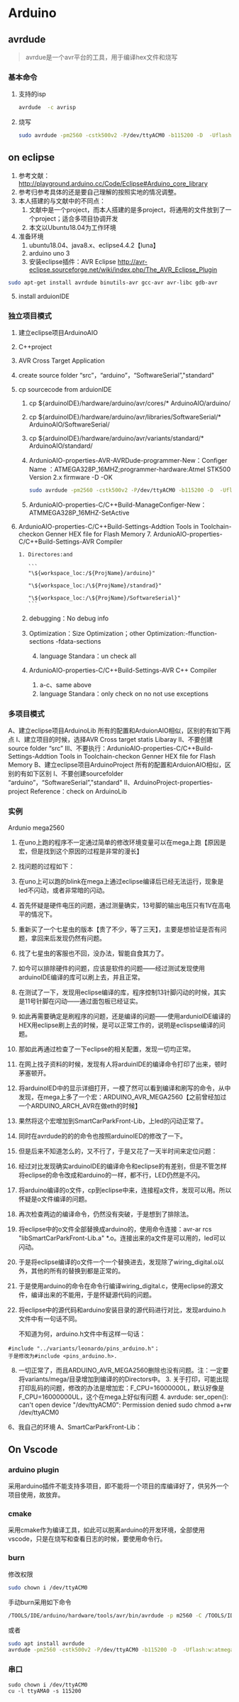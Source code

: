 Arduino
=====

## avrdude 

> avrdue是一个avr平台的工具，用于编译hex文件和烧写

### 基本命令

1. 支持的isp

   ```sh
   avrdude  -c avrisp
   ```

2. 烧写

   ```sh
   sudo avrdude -pm2560 -cstk500v2 -P/dev/ttyACM0 -b115200 -D  -Uflash:w:/ICESX/workSpaceC/SmartCarPark/product/code/frontend/demo/eclipse/Blink/ATMEGA2560/Blink.hex
   ```

   

## on eclipse

1. 参考文献：http://playground.arduino.cc/Code/Eclipse#Arduino_core_library
2. 参考归参考具体的还是要自己理解的按照实地的情况调整。
3. 本人搭建的与文献中的不同点：
   1. 文献中是一个project，而本人搭建的是多project，将通用的文件放到了一个project；适合多项目协调开发
   2. 本文以Ubuntu18.04为工作环境
4. 准备环境
   1. ubuntu18.04、java8.x、eclipse4.4.2【luna】
   2. arduino uno 3
   3. 安装eclipse插件：AVR Eclipse http://avr-eclipse.sourceforge.net/wiki/index.php/The_AVR_Eclipse_Plugin

```	sh
sudo apt-get install avrdude binutils-avr gcc-avr avr-libc gdb-avr
```

5. install arduionIDE

### 独立项目模式
 1. 建立eclipse项目ArduinoAIO	

 2. C++project

 3. AVR Cross Target Application

 4. create source folder “src”，“arduino”，“SoftwareSerial”,"standard"	

 5. cp sourcecode from arduionIDE
    		

     1. cp ${arduinoIDE}/hardware/arduino/avr/cores/* ArduinoAIO/arduino/
        			

     2. cp ${arduinoIDE}/hardware/arduino/avr/libraries/SoftwareSerial/* ArduinoAIO/SoftwareSerial/
        			

     3. cp \${arduinoIDE}/hardware/arduino/avr/variants/standard/* ArduinoAIO/standard/
        		

     4. ArdunioAIO-properties-AVR-AVRDude-programmer-New：Configer Name ：ATMEGA328P_16MHZ;programmer-hardware:Atmel STK500 Version 2.x firmware -D -OK
     
         ```sh
         sudo avrdude -pm2560 -cstk500v2 -P/dev/ttyACM0 -b115200 -D  -Uflash:w:/ICESX/workSpaceC/SmartCarPark/product/code/frontend/demo/eclipse/Blink/ATMEGA2560/Blink.hex
         ```
     
     
     5. ArdunioAIO-properties-C/C++Build-ManageConfiger-New：ATMMEGA328P_16MHZ-SetActive
     
6. ArdunioAIO-properties-C/C++Build-Settings-Addtion Tools in Toolchain-checkon Genner HEX file for Flash Memory
   7. ArdunioAIO-properties-C/C++Build-Settings-AVR Compiler
       ​			

       1. Directores:and 

          ```
          "\${workspace_loc:/${ProjName}/arduino}"
          
          "\${workspace_loc:/\${ProjName}/standrad}"
          
          "\${workspace_loc:/\${ProjName}/SoftwareSerial}"
          ```

     2. debugging：No debug info
        
   3. Optimization：Size Optimization；other Optimization:-ffunction-sections -fdata-sections
      
        4. language Standara：un check all
     8. ArdunioAIO-properties-C/C++Build-Settings-AVR C++ Compiler
        ​			
     
        1. a-c、same above
           ​
        2. language Standara：only check on  no not use exceptions

### 多项目模式
A、建立eclipse项目ArduinoLib
    		所有的配置和ArduionAIO相似，区别的有如下两点
    		I、建立项目的时候，选择AVR Cross target statis Libaray
    		II、不要创建 source folder “src”
    		III、不要执行：ArdunioAIO-properties-C/C++Build-Settings-Addtion Tools in Toolchain-checkon Genner HEX file for Flash Memory
    	B、建立eclipse项目ArduinoProject
    		所有的配置和ArduionAIO相似，区别的有如下区别
    		I、不要创建sourcefolder “arduino”，“SoftwareSerial”,"standard"
    		II、ArduinoProject-properties-project Reference：check on ArduinoLib

### 实例

Ardunio mega2560

1. 在uno上跑的程序不一定通过简单的修改环境变量可以在mega上跑【原因是宏，但是找到这个原因的过程是非常的漫长】
1. 找问题的过程如下：
  1. 在uno上可以跑的blink在mega上通过eclipse编译后已经无法运行，现象是led不闪动，或者非常暗的闪动。
  2. 首先怀疑是硬件电压的问题，通过测量确实，13号脚的输出电压只有1V在高电平的情况下。
  3. 重新买了一个七星虫的版本【贵了不少，等了三天】，主要是想验证是否有问题，拿回来后发现仍然有问题。
  4. 找了七星虫的客服也不回，没办法，智能自食其力了。
  5. 如今可以排除硬件的问题，应该是软件的问题——经过测试发现使用arduinoIDE编译的库可以刷上去，并且正常。
  6. 在测试了一下，发现用eclipse编译的库，程序控制13针脚闪动的时候，其实是11号针脚在闪动——通过面包板已经证实。
  7. 如此再需要确定是刷程序的问题，还是编译的问题——使用ardunioIDE编译的HEX用eclipse刷上去的时候，是可以正常工作的，说明是eclispse编译的问题。
  8. 那如此再通过检查了一下eclipse的相关配置，发现一切均正常。
  9. 在网上找子资料的时候，发现有人将arduinIDE的编译命令打印了出来，顿时茅塞顿开。


  10. 将arduinoIED中的显示详细打开，一模了然可以看到编译和刷写的命令，从中发现，在mega上多了一个宏：ARDUINO_AVR_MEGA2560【之前曾经加过一个ARDUINO_ARCH_AVR在做eth的时候】
  11. 果然将这个宏增加到SmartCarParkFront-Lib，上led的闪动正常了。
  12. 同时在avrdude的的的命令也按照arduinoIED的修改了一下。

2. 但是后来不知道怎么的，又不行了，于是又花了一天半时间来定位问题：

  3. 经过对比发现确实arduinoIDE的编译命令和eclipse的有差别，但是不管怎样将eclipse的命令改成和arduino的一样，都不行，LED仍然是不闪。

  4. 将arduino编译的o文件，cp到eclipse中来，连接程a文件，发现可以用。所以怀疑是o文件编译的问题。

  5. 再次检查两边的编译命令，仍然没有突破，于是想到了排除法。

  6. 将eclipse中的o文件全部替换成arduino的，使用命令连接：avr-ar rcs  "libSmartCarParkFront-Lib.a" *.o。连接出来的a文件是可以用的，led可以闪动。

  7. 于是将eclipse编译的o文件一个一个替换进去，发现除了wiring_digital.o以外，其他的所有的替换到都是正常的。

  8. 于是使用arduino的命令在命令行编译wiring_digital.c，使用eclipse的源文件，编译出来的不能用，于是怀疑源代码的问题。

  9. 将eclipse中的源代码和arduino安装目录的源代码进行对比，发现arduino.h文件中有一句话不同。

     不知道为何，arduino.h文件中有这样一句话：

    #include "../variants/leonardo/pins_arduino.h"；
    于是修改为#include <pins_arduino.h>.
  8. 一切正常了，而且ARDUINO_AVR_MEGA2560删除也没有问题。注：一定要将variants/mega/目录增加到编译的的Directors中。
	3. 关于打印，可能出现打印乱码的问题，修改的办法是增加宏：F_CPU=16000000L，默认好像是F_CPU=16000000UL，这个在mega上好似有问题
	4. avrdude: ser_open(): can't open device "/dev/ttyACM0": Permission denied
	    sudo chmod a+rw /dev/ttyACM0

6、我自己的环境
	A、SmartCarParkFront-Lib：

## On Vscode

### arduino plugin

采用arduino插件不能支持多项目，即不能将一个项目的库编译好了，供另外一个项目使用，故放弃。

### cmake

采用cmake作为编译工具，如此可以脱离arduino的开发环境，全部使用vscode，只是在烧写和查看日志的时候，要使用命令行。



### burn

修改权限

```sh
sudo chown i /dev/ttyACM0
```



手动burn采用如下命令

```sh
/TOOLS/IDE/arduino/hardware/tools/avr/bin/avrdude -p m2560 -C /TOOLS/IDE/arduino/hardware/tools/avr/etc/avrdude.conf -u -U flash:w:atmega2560.hex -c stk500v2 -P /dev/ttyACM0 -D
```

或者

```sh
sudo apt install avrdude
avrdude -pm2560 -cstk500v2 -P/dev/ttyACM0 -b115200 -D  -Uflash:w:atmega2560.hex
```



### 串口

```
sudo chown i /dev/ttyACM0
cu -l ttyAMA0 -s 115200
```

